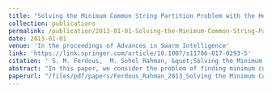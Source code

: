 ```yaml
---
title: "Solving the Minimum Common String Partition Problem with the Help of Ants"
collection: publications
permalink: /publication/2013-01-01-Solving-the-Minimum-Common-String-Partition-Problem-with-the-Help-of-Ants
date: 2013-01-01
venue: 'In the proceedings of Advances in Swarm Intelligence'
link: 'https://link.springer.com/article/10.1007/s11786-017-0293-5'
citation: ' S. M. Ferdous,  M. Sohel Rahman, &quot;Solving the Minimum Common String Partition Problem with the Help of Ants.&quot; In the proceedings of Advances in Swarm Intelligence, 2013.'
abstract: "In this paper, we consider the problem of finding minimum common partition of two strings (MCSP). The problem has its application in genome comparison. As it is an NP-hard, discrete combinatorial optimization problem, we employ a metaheuristic technique, namely, MAX-MIN ant system to solve this. The preliminary experimental results are found to be promising."
paperurl: "/files/pdf/papers/Ferdous_Rahman_2013_Solving the Minimum Common String Partition Problem with the Help of Ants.pdf"
---
```

